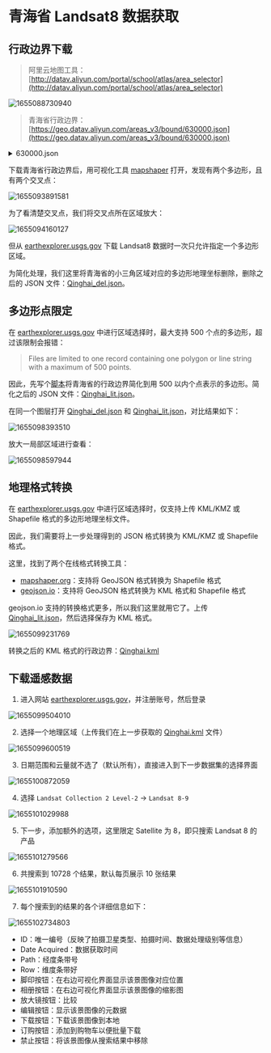 # 青海省 Landsat8 数据获取

## 行政边界下载

> 阿里云地图工具：[http://datav.aliyun.com/portal/school/atlas/area_selector](http://datav.aliyun.com/portal/school/atlas/area_selector)

![1655088730940](image/README/1655088730940.png)

> 青海省行政边界：[https://geo.datav.aliyun.com/areas_v3/bound/630000.json](https://geo.datav.aliyun.com/areas_v3/bound/630000.json)

<details>
<summary>630000.json</summary>

```json
{
    "type": "FeatureCollection",
    "features": [
        {
            "type": "Feature",
            "properties": {
                "adcode": 630000,
                "name": "青海省",
                "center": [
                    101.778916,
                    36.623178
                ],
                "centroid": [
                    96.043533,
                    35.726403
                ],
                "childrenNum": 8,
                "level": "province",
                "acroutes": [
                    100000
                ],
                "parent": {
                    "adcode": 100000
                }
            },
            "geometry": {
                "type": "MultiPolygon",
                "coordinates": [
                    [
                        [
                            [
                                102.488496,
                                37.078562
                            ],
                            ...,
                            [
                                102.488496,
                                37.078562
                            ]
                        ]
                    ],
                    [
                        [
                            [
                                102.83891,
                                36.345754
                            ],
                            [
                                102.84793,
                                36.355619
                            ],
                            [
                                102.832077,
                                36.366612
                            ],
                            [
                                102.83891,
                                36.345754
                            ]
                        ]
                    ]
                ]
            }
        }
    ]
}
```

</details>

下载青海省行政边界后，用可视化工具 [mapshaper](https://mapshaper.org/) 打开，发现有两个多边形，且有两个交叉点：

![1655093891581](image/README/1655093891581.png)

为了看清楚交叉点，我们将交叉点所在区域放大：

![1655094160127](image/README/1655094160127.png)

但从 [earthexplorer.usgs.gov](https://earthexplorer.usgs.gov/) 下载 Landsat8 数据时一次只允许指定一个多边形区域。

为简化处理，我们这里将青海省的小三角区域对应的多边形地理坐标删除，删除之后的 JSON 文件：[Qinghai_del.json](/json/Qinghai_del.json)。

## 多边形点限定

在 [earthexplorer.usgs.gov](https://earthexplorer.usgs.gov/) 中进行区域选择时，最大支持 500 个点的多边形，超过该限制会报错：

> Files are limited to one record containing one polygon or line string with a maximum of 500 points.

因此，先写个[脚本](/script/litmit.py)将青海省的行政边界简化到用 500 以内个点表示的多边形。简化之后的 JSON 文件：[Qinghai_lit.json](/json/Qinghai_lit.json)。

在同一个图层打开 [Qinghai_del.json](/json/Qinghai_del.json) 和 [Qinghai_lit.json](/json/Qinghai_lit.json)，对比结果如下：

![1655098393510](image/README/1655098393510.png)

放大一局部区域进行查看：

![1655098597944](image/README/1655098597944.png)

## 地理格式转换

在 [earthexplorer.usgs.gov](https://earthexplorer.usgs.gov/) 中进行区域选择时，仅支持上传 KML/KMZ 或 Shapefile 格式的多边形地理坐标文件。

因此，我们需要将上一步处理得到的 JSON 格式转换为 KML/KMZ 或 Shapefile 格式。

这里，找到了两个在线格式转换工具：

- [mapshaper.org](https://mapshaper.org/)：支持将 GeoJSON 格式转换为 Shapefile 格式
- [geojson.io](http://geojson.io/)：支持将 GeoJSON 格式转换为 KML 格式和 Shapefile 格式

geojson.io 支持的转换格式更多，所以我们这里就用它了。上传 [Qinghai_lit.json](/json/Qinghai_lit.json)，然后选择保存为 KML 格式。

![1655099231769](image/README/1655099231769.png)

转换之后的 KML 格式的行政边界：[Qinghai.kml](/json/Qinghai.kml)

## 下载遥感数据

1. 进入网站 [earthexplorer.usgs.gov](https://earthexplorer.usgs.gov/)，并注册账号，然后登录

![1655099504010](image/README/1655099504010.png)

2. 选择一个地理区域（上传我们在上一步获取的 [Qinghai.kml](/json/Qinghai.kml) 文件）

![1655099600519](image/README/1655099600519.png)

3. 日期范围和云量就不选了（默认所有），直接进入到下一步数据集的选择界面

![1655100872059](image/README/1655100872059.png)

4. 选择 `Landsat Collection 2 Level-2` -> `Landsat 8-9`

![1655101029988](image/README/1655101029988.png)

5. 下一步，添加额外的选项，这里限定 Satellite 为 8，即只搜索 Landsat 8 的产品

![1655101279566](image/README/1655101279566.png)

6. 共搜索到 10728 个结果，默认每页展示 10 张结果

![1655101910590](image/README/1655101910590.png)

7. 每个搜索到的结果的各个详细信息如下：

![1655102734803](image/README/1655102734803.png)

- ID：唯一编号（反映了拍摄卫星类型、拍摄时间、数据处理级别等信息）
- Date Acquired：数据获取时间
- Path：经度条带号
- Row：维度条带好
- 脚印按钮：在右边可视化界面显示该景图像对应位置
- 相册按钮：在右边可视化界面显示该景图像的缩影图
- 放大镜按钮：比较
- 编辑按钮：显示该景图像的元数据
- 下载按钮：下载该景图像到本地
- 订购按钮：添加到购物车以便批量下载
- 禁止按钮：将该景图像从搜索结果中移除
